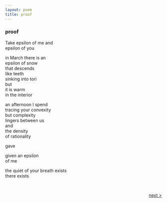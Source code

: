 ```yaml
---
layout: poem
title: proof
---
```


### proof


Take epsilon of me and  
epsilon of you  


in March there is an  
epsilon of snow  
that descends  
like teeth  
sinking into tori  
but  
it is warm  
in the interior  


an afternoon I spend  
tracing your convexity  
but complexity  
lingers between us  
and  
the density  
of rationality  


gave  


given an epsilon  
of me  


the quiet of your breath exists  
there exists  

&nbsp;  

<a href="/poems/marrow" style="float: right;">next ></a>


